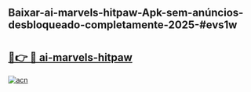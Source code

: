 ## Baixar-ai-marvels-hitpaw-Apk-sem-anúncios-desbloqueado-completamente-2025-#evs1w

# <h2><a href="https://ainizakaria.my?title=ai-marvels-hitpaw&ref=20M">🔗👉 🔴 ai-marvels-hitpaw</a></h2>

[![acn](https://github.com/user-attachments/assets/0f9c940e-d8b0-45ae-aac7-cd30a18b3e1c)](https://ainizakaria.my?title=ai-marvels-hitpaw&ref=20M)

